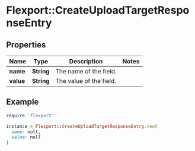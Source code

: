 # Flexport::CreateUploadTargetResponseEntry

## Properties

| Name | Type | Description | Notes |
| ---- | ---- | ----------- | ----- |
| **name** | **String** | The name of the field. |  |
| **value** | **String** | The value of the field. |  |

## Example

```ruby
require 'flexport'

instance = Flexport::CreateUploadTargetResponseEntry.new(
  name: null,
  value: null
)
```

